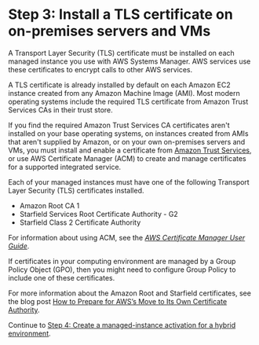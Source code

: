 # Step 3: Install a TLS certificate on on\-premises servers and VMs<a name="hybrid-tls-certificate"></a>

A Transport Layer Security \(TLS\) certificate must be installed on each managed instance you use with AWS Systems Manager\. AWS services use these certificates to encrypt calls to other AWS services\.

A TLS certificate is already installed by default on each Amazon EC2 instance created from any Amazon Machine Image \(AMI\)\. Most modern operating systems include the required TLS certificate from Amazon Trust Services CAs in their trust store\.

If you find the required Amazon Trust Services CA certificates aren't installed on your base operating systems, on instances created from AMIs that aren't supplied by Amazon, or on your own on\-premises servers and VMs, you must install and enable a certificate from [Amazon Trust Services](https://www.amazontrust.com/repository/), or use AWS Certificate Manager \(ACM\) to create and manage certificates for a supported integrated service\.

Each of your managed instances must have one of the following Transport Layer Security \(TLS\) certificates installed\.
+ Amazon Root CA 1
+ Starfield Services Root Certificate Authority \- G2
+ Starfield Class 2 Certificate Authority

For information about using ACM, see the *[AWS Certificate Manager User Guide](https://docs.aws.amazon.com/acm/latest/userguide/)*\.

If certificates in your computing environment are managed by a Group Policy Object \(GPO\), then you might need to configure Group Policy to include one of these certificates\.

For more information about the Amazon Root and Starfield certificates, see the blog post [How to Prepare for AWS’s Move to Its Own Certificate Authority](http://aws.amazon.com/blogs/security/how-to-prepare-for-aws-move-to-its-own-certificate-authority/)\.

Continue to [Step 4: Create a managed\-instance activation for a hybrid environment](sysman-managed-instance-activation.md)\.